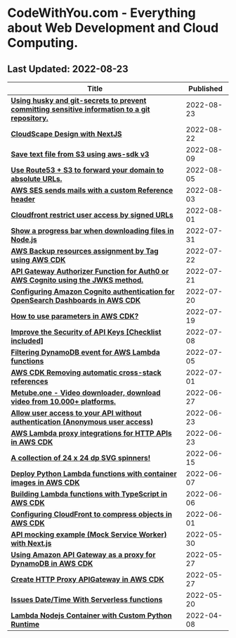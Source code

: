 # CodeWithYou.com - Everything about Web Development and Cloud Computing.
## Last Updated: 2022-08-23


Title | Published
--- | ---
[**Using husky and git-secrets to prevent committing sensitive information to a git repository.**](https://www.codewithyou.com/blog/using-husky-and-gitsecrets-to-prevent-committing-passwords-and-other-sensitive-information-to-a-git-repository)| 2022-08-23
[**CloudScape Design with NextJS**](https://www.codewithyou.com/blog/cloudscape-design-with-nextjs)| 2022-08-22
[**Save text file from S3 using aws-sdk v3**](https://www.codewithyou.com/blog/save-file-from-s3-using-awssdk-v3)| 2022-08-09
[**Use Route53 + S3 to forward your domain to absolute URLs.**](https://www.codewithyou.com/blog/use-route53-s3-to-forward-your-domain-to-absolute-urls)| 2022-08-05
[**AWS SES sends mails with a custom Reference header**](https://www.codewithyou.com/blog/aws-ses-custom-email-header)| 2022-08-03
[**Cloudfront restrict user access by signed URLs**](https://www.codewithyou.com/blog/cloudfront-restrict-user-access-by-signed-urls)| 2022-08-01
[**Show a progress bar when downloading files in Node.js**](https://www.codewithyou.com/blog/show-a-progress-bar-when-downloading-files-in-nodejs)| 2022-07-31
[**AWS Backup resources assignment by Tag using AWS CDK**](https://www.codewithyou.com/blog/example-aws-backup-resources-assignment-by-tag)| 2022-07-22
[**API Gateway Authorizer Function for Auth0 or AWS Cognito using the JWKS method.**](https://www.codewithyou.com/blog/api-gateway-authorizer-function-for-auth0-or-aws-cognito-using-the-jwks-method)| 2022-07-21
[**Configuring Amazon Cognito authentication for OpenSearch Dashboards in AWS CDK**](https://www.codewithyou.com/blog/launch-amazon-elasticsearch-service-with-amazon-cognito-user-pools)| 2022-07-20
[**How to use parameters in AWS CDK?**](https://www.codewithyou.com/blog/how-to-use-parameters-in-aws-cdk)| 2022-07-19
[**Improve the Security of API Keys [Checklist included]**](https://www.codewithyou.com/blog/improve-the-security-of-api-keys)| 2022-07-08
[**Filtering DynamoDB event for AWS Lambda functions**](https://www.codewithyou.com/blog/filtering-dynamodb-event-for-aws-lambda-functions)| 2022-07-05
[**AWS CDK Removing automatic cross-stack references**](https://www.codewithyou.com/blog/aws-cdk-removing-automatic-crossstack-references)| 2022-07-01
[**Metube.one - Video downloader, download video from 10.000+ platforms.**](https://www.codewithyou.com/blog/metubeone-video-downloader-download-video-from-10000-flatforms)| 2022-06-27
[**Allow user access to your API without authentication (Anonymous user access)**](https://www.codewithyou.com/blog/aws-cognito-anonymous-user-access-api)| 2022-06-23
[**AWS Lambda proxy integrations for HTTP APIs in AWS CDK**](https://www.codewithyou.com/blog/aws-lambda-proxy-integrations-for-http-apis-in-aws-cdk)| 2022-06-23
[**A collection of 24 x 24 dp SVG spinners!**](https://www.codewithyou.com/blog/a-collection-of-24-x-24-dp-svg-spinners)| 2022-06-15
[**Deploy Python Lambda functions with container images in AWS CDK**](https://www.codewithyou.com/blog/deploy-python-lambda-functions-with-container-images-in-aws-cdk)| 2022-06-07
[**Building Lambda functions with TypeScript in AWS CDK**](https://www.codewithyou.com/blog/writing-typescript-lambda-in-aws-cdk)| 2022-06-06
[**Configuring CloudFront to compress objects in AWS CDK**](https://www.codewithyou.com/blog/configuring-cloudfront-to-compress-objects-in-aws-cdk)| 2022-06-01
[**API mocking example (Mock Service Worker) with Next.js**](https://www.codewithyou.com/blog/api-mocking-example-mock-service-worker)| 2022-05-30
[**Using Amazon API Gateway as a proxy for DynamoDB in AWS CDK**](https://www.codewithyou.com/blog/aws-cdk-using-amazon-api-gateway-as-a-proxy-for-dynamodb)| 2022-05-27
[**Create HTTP Proxy APIGateway in AWS CDK**](https://www.codewithyou.com/blog/http-proxy-apigateway)| 2022-05-27
[**Issues Date/Time With Serverless functions**](https://www.codewithyou.com/blog/issues-datetime-with-serverless-functions)| 2022-05-20
[**Lambda Nodejs Container with Custom Python Runtime**](https://www.codewithyou.com/blog/docker-lambda-node-with-python)| 2022-04-08